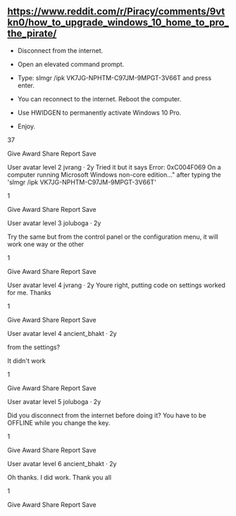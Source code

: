## <https://www.reddit.com/r/Piracy/comments/9vtkn0/how_to_upgrade_windows_10_home_to_pro_the_pirate/>

- Disconnect from the internet.

- Open an elevated command prompt.

- Type: slmgr /ipk VK7JG-NPHTM-C97JM-9MPGT-3V66T and press enter.

- You can reconnect to the internet. Reboot the computer.

- Use HWIDGEN to permanently activate Windows 10 Pro.

- Enjoy.


37

Give Award
Share
Report
Save

User avatar
level 2
jvrang
·
2y
Tried it but it says Error: 0xC004F069 On a computer running Microsoft Windows non-core edition..." after typing the 'slmgr /ipk VK7JG-NPHTM-C97JM-9MPGT-3V66T'


1

Give Award
Share
Report
Save

User avatar
level 3
joluboga
·
2y
 
Try the same but from the control panel or the configuration menu, it will work one way or the other


1

Give Award
Share
Report
Save

User avatar
level 4
jvrang
·
2y
Youre right, putting code on settings worked for me. Thanks


1

Give Award
Share
Report
Save

User avatar
level 4
ancient_bhakt
·
2y
 
from the settings?

It didn't work


1

Give Award
Share
Report
Save

User avatar
level 5
joluboga
·
2y
 
Did you disconnect from the internet before doing it? You have to be OFFLINE while you change the key.


1

Give Award
Share
Report
Save

User avatar
level 6
ancient_bhakt
·
2y
 
Oh thanks. I did work. Thank you all


1

Give Award
Share
Report
Save

